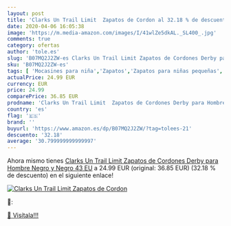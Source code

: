 ```yaml
---
layout: post
title: 'Clarks Un Trail Limit  Zapatos de Cordon al 32.18 % de descuento'
date: 2020-04-06 16:05:38
image: 'https://m.media-amazon.com/images/I/41wlZe5dkAL._SL400_.jpg'
comments: true
category: ofertas
author: 'tole.es'
slug: 'B07MQ2J2ZW-es Clarks Un Trail Limit Zapatos de Cordones Derby para...'
sku: 'B07MQ2J2ZW-es'
tags: [ 'Mocasines para niña','Zapatos','Zapatos para niñas pequeñas','Zapatos y complementos','zapatos', ]
actualPrice: 24.99 EUR
currency: EUR
price: 24.99
comparePrice: 36.85 EUR
prodname: 'Clarks Un Trail Limit  Zapatos de Cordones Derby para Hombre  Negro y Negro  43 EU'
country: 'es'
flag: '🇪🇸'
brand: ''
buyurl: 'https://www.amazon.es/dp/B07MQ2J2ZW/?tag=tolees-21'
descuento: '32.18'
average: '30.799999999999997'
---
```


Ahora mismo tienes [Clarks Un Trail Limit  Zapatos de Cordones Derby para Hombre  Negro y Negro  43 EU](https://www.amazon.es/dp/B07MQ2J2ZW/?tag=tolees-21) a 24.99 EUR (original: 36.85 EUR) (32.18 %  de descuento) en el siguiente enlace!

[![Clarks Un Trail Limit  Zapatos de Cordon](https://m.media-amazon.com/images/I/41wlZe5dkAL._SL400_.jpg)](https://www.amazon.es/dp/B07MQ2J2ZW/?tag=tolees-21)

🔎:


[🛒 Visítala!!!](https://www.amazon.es/dp/B07MQ2J2ZW/?tag=tolees-21)
